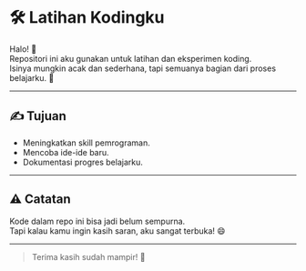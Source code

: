 # 🛠️ Latihan Kodingku

Halo! 👋  
Repositori ini aku gunakan untuk latihan dan eksperimen koding.  
Isinya mungkin acak dan sederhana, tapi semuanya bagian dari proses belajarku. 🚀

---

## ✍️ Tujuan

- Meningkatkan skill pemrograman.
- Mencoba ide-ide baru.
- Dokumentasi progres belajarku.

---

## ⚠️ Catatan

Kode dalam repo ini bisa jadi belum sempurna.  
Tapi kalau kamu ingin kasih saran, aku sangat terbuka! 😄

---

> Terima kasih sudah mampir! 🌱
